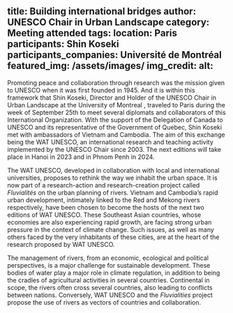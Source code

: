 title: Building international bridges
author: UNESCO Chair in Urban Landscape
category: Meeting attended
tags: 
location: Paris
participants: Shin Koseki 
participants_companies: Université de Montréal
featured_img: /assets/images/
img_credit:
alt:
---
Promoting peace and collaboration through research was the mission given to UNESCO when it was first founded in 1945. And it is within this framework that Shin Koseki, Director and Holder of the UNESCO Chair in Urban Landscape at the University of Montreal , traveled to Paris during the week of September 25th to meet several diplomats and collaborators of this International Organization. With the support of the Delegation of Canada to UNESCO and its representative of the Government of Quebec, Shin Koseki met with ambassadors of Vietnam and Cambodia. The aim of this exchange being the WAT UNESCO, an international research and teaching activity implemented by the UNESCO Chair since 2003. The next editions will take place in Hanoi in 2023 and in Phnom Penh in 2024.

The WAT UNESCO, developed in collaboration with local and international universities, proposes to rethink the way we inhabit the urban space. It is now part of a research-action and research-creation project called *Fluvialités* on the urban planning of rivers. Vietnam and Cambodia’s rapid urban development, intimately linked to the Red and Mekong rivers respectively, have been chosen to become the hosts of the next two editions of WAT UNESCO. These Southeast Asian countries, whose economies are also experiencing rapid growth, are facing strong urban pressure in the context of climate change. Such issues, as well as many others faced by the very inhabitants of these cities, are at the heart of the research proposed by WAT UNESCO.

The management of rivers, from an economic, ecological and political perspectives, is a major challenge for sustainable development. These bodies of water play a major role in climate regulation, in addition to being the cradles of agricultural activities in several countries. Continental in scope, the rivers often cross several countries, also leading to conflicts between nations. Conversely, WAT UNESCO and the *Fluvialities* project propose  the use of rivers as vectors of countries and collaboration.
